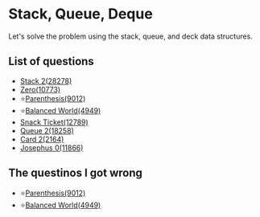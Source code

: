 Stack, Queue, Deque
==========================
Let's solve the problem using the stack, queue, and deck data structures.

List of questions
----------------------

- [Stack 2(28278)](https://github.com/yoru4890/coding_test/blob/main/baekjoon/stack_queue_deque/28278.md)
- [Zero(10773)](https://github.com/yoru4890/coding_test/blob/main/baekjoon/stack_queue_deque/10773.md)
- ⭐[Parenthesis(9012)](https://github.com/yoru4890/coding_test/blob/main/baekjoon/stack_queue_deque/9012.md)
- ⭐[Balanced World(4949)](https://github.com/yoru4890/coding_test/blob/main/baekjoon/stack_queue_deque/4949.md)
- [Snack Ticket(12789)](https://github.com/yoru4890/coding_test/blob/main/baekjoon/stack_queue_deque/12789.md)
- [Queue 2(18258)](https://github.com/yoru4890/coding_test/blob/main/baekjoon/stack_queue_deque/18258.md)
- [Card 2(2164)](https://github.com/yoru4890/coding_test/blob/main/baekjoon/stack_queue_deque/2164.md)
- [Josephus 0(11866)](https://github.com/yoru4890/coding_test/blob/main/baekjoon/stack_queue_deque/11866.md)

The questinos I got wrong
--------------------------------

- ⭐[Parenthesis(9012)](https://github.com/yoru4890/coding_test/blob/main/baekjoon/stack_queue_deque/9012.md)
- ⭐[Balanced World(4949)](https://github.com/yoru4890/coding_test/blob/main/baekjoon/stack_queue_deque/4949.md)
